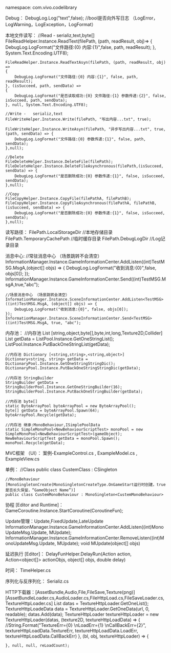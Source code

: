 namespace: com.vivo.codelibrary

Debug：
	DebugLog.Log("text",false); //bool是否向外写日志 （LogError，LogWarning，LogException，LogFormat）

本地文件读写：
 	//Read -    serializ,text,byte[]
    FileReadHelper.Instance.ReadText(filePath, (path, readResult, obj)=> {
        DebugLog.LogFormat("文件路径:{0} 内容:{1}",false, path, readResult);
    }, System.Text.Encoding.UTF8);

    FileReadHelper.Instance.ReadTextAsyn(filePath, (path, readResult, obj) =>
    {
        DebugLog.LogFormat("文件路径:{0} 内容:{1}", false, path, readResult);
    }, (isSucceed, path, sendData) =>
    {
        DebugLog.LogFormat("是否读取成功:{0} 文件路径:{1} 参数传递:{2}", false, isSucceed, path, sendData);
    }, null, System.Text.Encoding.UTF8);

    //Write -   serializ,text
    FileWriteHelper.Instance.Write(filePath, "写出内容...txt", true);

    FileWriteHelper.Instance.WriteAsyn(filePath, "异步写出内容...txt", true, (path, sendData) => {
        DebugLog.LogFormat("文件路径:{0} 参数传递:{1}", false, path, sendData);
    },null);
	
	//Delete
    FileDeleteHelper.Instance.DeleteFile(filePath);
    FileDeleteHelper.Instance.DeleteFileAsynchronous(filePath,(isSucceed, sendData) => {
        DebugLog.LogFormat("是否删除成功:{0} 参数传递:{1}", false, isSucceed, sendData);
    },null);

	//Copy
    FileCopyHelper.Instance.CopyFile(filePathA, filePathB);
    FileCopyHelper.Instance.CopyFileAsynchronous(filePathA, filePathB, (isSucceed, sendData) => {
		DebugLog.LogFormat("是否删除成功:{0} 参数传递:{1}", false, isSucceed, sendData);
    },null);
	
	
读写路径：
	FilePath.LocalStorageDir //本地存储目录
	FilePath.TemporaryCachePath //临时缓存目录
	FilePath.DebugLogDir //Log记录目录
	
	
消息中心:
    //常驻消息中心 （场景跳转不会清空）
    InformationManager.Instance.GameInformationCenter.AddListen<TestMSG>((int)TestMSG.MsgA,(object[] objs) => {
        DebugLog.LogFormat("收到消息:{0}",false, objs[0]);
    });
    InformationManager.Instance.GameInformationCenter.Send<TestMSG>((int)TestMSG.MsgA,true,"abc");

    //场景消息中心 （场景跳转会清空）
    InformationManager.Instance.SceneInformationCenter.AddListen<TestMSG>((int)TestMSG.MsgA, (object[] objs) => {
        DebugLog.LogFormat("收到消息:{0}", false, objs[0]);
    });
    InformationManager.Instance.SceneInformationCenter.Send<TestMSG>((int)TestMSG.MsgA, true, "abc");
	
	
内存池：
	//内存池 List [string,object,byte[],byte,int,long,Texture2D,Collider]
    List<string> getData = ListPool.Instance.GetOneStringList();
    ListPool.Instance.PutBackOneStringList(getData);

    //内存池 Dictionary [<string,string>,<string,object>]
    Dictionary<string, string> getData = DictionaryPool.Instance.GetOneStringStringDic();
    DictionaryPool.Instance.PutBackOneStringStringDic(getData);

    //内存池 StringBuilder
    StringBuilder getData = StringBuilderPool.Instance.GetOneStringBuilder(16);
    StringBuilderPool.Instance.PutBackOneStringBuilder(getData);
	
	//内存池 byte[]
	static ByteArrayPool byteArrayPool = new ByteArrayPool();
    byte[] getData = byteArrayPool.Spawn(64);
    byteArrayPool.Recycle(getData);
	
	//内存池 继承:MonoBehaviour,ISimplePoolData
	static SimpleMonoPool<NewBehaviourScriptTest> monoPool = new SimpleMonoPool<NewBehaviourScriptTest>(gameObject);
    NewBehaviourScriptTest getData = monoPool.Spawn();
    monoPool.Recycle(getData);
	
	
MVC框架 （UI）：
	案例-ExampleControl.cs , ExampleModel.cs , ExampleView.cs
	
	
单例：
	//Class
	public class CustemClass : CSingleton<CustemClass>
	
	//MonoBehaviour
	[MonoSingletonCreate(MonoSingletonCreateType.OnGameStart运行时创建，true是否长久保留，“GameObject Name”)]
	public class CustemMonoBehaviour : MonoSingleton<CustemMonoBehaviour>
协程 [Editor and Runtime]：
	GameCoroutine.Instance.StartCoroutine(CoroutineFun);
	

Update管理：Update,FixedUpdate,LateUpdate
	InformationManager.Instance.GameInformationCenter.AddListen<MonoUpdateMsg>((int)MonoUpdateMsg.Update, MUpdate);
	InformationManager.Instance.GameInformationCenter.RemoveListen<MonoUpdateMsg>((int)MonoUpdateMsg.Update, MUpdate);
	void MUpdate(object[] objs)
	
	
延迟执行 [Editor]：
	DelayFunHelper.DelayRun(Action action, Action<object[]> actionObjs, object[] objs, double delay)
	

时间：
	TimeHelper.cs
	
	
序列化与反序列化：
	Serializ.cs
	
HTTP下载器：[AssetBundle,Audio,File,FileSave,Texture(png)] [AssetBundleLoader.cs,AudioLoader.cs,FileHttpLoad.cs,FileSaveLoader.cs,TextureHttpLoader.cs]
	List<TextureHttpLoadeData> datas = TextureHttpLoader.GetOneList();
    TextureHttpLoadeData data = TextureHttpLoader.GetOneData(url, 0, readable);
    datas.Add(data);
    TextureHttpLoader textureHttpLoader = new TextureHttpLoader(datas, (texture2D, textureHttpLoadData) => {
        //String.Format("TextureErr={0} \nLoadErr={1} \nCallBackErr={2}", textureHttpLoadData.TextureErr, textureHttpLoadData.LoadErr, textureHttpLoadData.CallBackErr)
    }, (bl, obj, textureHttpLoader) => {

    }, null, null, reLoadCount);
	
	

